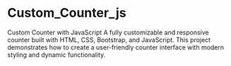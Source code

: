 # Custom_Counter_js
Custom Counter with JavaScript A fully customizable and responsive counter built with HTML, CSS, Bootstrap, and JavaScript. This project demonstrates how to create a user-friendly counter interface with modern styling and dynamic functionality.
